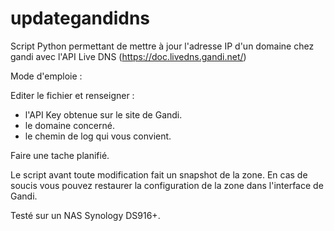 # updategandidns
Script Python permettant de mettre à jour l'adresse IP d'un domaine chez gandi avec l'API Live DNS (https://doc.livedns.gandi.net/)

Mode d'emploie :

Editer le fichier et renseigner :
- l'API Key obtenue sur le site de Gandi.
- le domaine concerné.
- le chemin de log qui vous convient.

Faire une tache planifié.

Le script avant toute modification fait un snapshot de la zone. En cas de soucis vous pouvez restaurer la configuration de la zone dans l'interface de Gandi.

Testé sur un NAS Synology DS916+.
